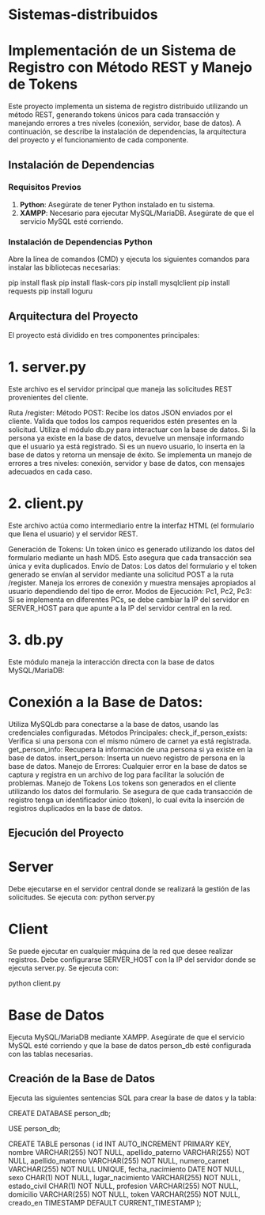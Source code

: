 # Sistemas-distribuidos

# Implementación de un Sistema de Registro con Método REST y Manejo de Tokens

Este proyecto implementa un sistema de registro distribuido utilizando un método REST, generando tokens únicos para cada transacción y manejando errores a tres niveles (conexión, servidor, base de datos). A continuación, se describe la instalación de dependencias, la arquitectura del proyecto y el funcionamiento de cada componente.

## Instalación de Dependencias

### Requisitos Previos
1. **Python**: Asegúrate de tener Python instalado en tu sistema.
2. **XAMPP**: Necesario para ejecutar MySQL/MariaDB. Asegúrate de que el servicio MySQL esté corriendo.

### Instalación de Dependencias Python
Abre la línea de comandos (CMD) y ejecuta los siguientes comandos para instalar las bibliotecas necesarias:

 pip install flask
pip install flask-cors
pip install mysqlclient
pip install requests
pip install loguru

## Arquitectura del Proyecto
El proyecto está dividido en tres componentes principales:

# 1. server.py
Este archivo es el servidor principal que maneja las solicitudes REST provenientes del cliente.

Ruta /register:
Método POST: Recibe los datos JSON enviados por el cliente.
Valida que todos los campos requeridos estén presentes en la solicitud.
Utiliza el módulo db.py para interactuar con la base de datos.
Si la persona ya existe en la base de datos, devuelve un mensaje informando que el usuario ya está registrado.
Si es un nuevo usuario, lo inserta en la base de datos y retorna un mensaje de éxito.
Se implementa un manejo de errores a tres niveles: conexión, servidor y base de datos, con mensajes adecuados en cada caso.
# 2. client.py
Este archivo actúa como intermediario entre la interfaz HTML (el formulario que llena el usuario) y el servidor REST.

Generación de Tokens:
Un token único es generado utilizando los datos del formulario mediante un hash MD5. Esto asegura que cada transacción sea única y evita duplicados.
Envío de Datos:
Los datos del formulario y el token generado se envían al servidor mediante una solicitud POST a la ruta /register.
Maneja los errores de conexión y muestra mensajes apropiados al usuario dependiendo del tipo de error.
Modos de Ejecución:
Pc1, Pc2, Pc3: Si se implementa en diferentes PCs, se debe cambiar la IP del servidor en SERVER_HOST para que apunte a la IP del servidor central en la red.
# 3. db.py
Este módulo maneja la interacción directa con la base de datos MySQL/MariaDB:

# Conexión a la Base de Datos:
Utiliza MySQLdb para conectarse a la base de datos, usando las credenciales configuradas.
Métodos Principales:
check_if_person_exists: Verifica si una persona con el mismo número de carnet ya está registrada.
get_person_info: Recupera la información de una persona si ya existe en la base de datos.
insert_person: Inserta un nuevo registro de persona en la base de datos.
Manejo de Errores:
Cualquier error en la base de datos se captura y registra en un archivo de log para facilitar la solución de problemas.
Manejo de Tokens
Los tokens son generados en el cliente utilizando los datos del formulario. Se asegura de que cada transacción de registro tenga un identificador único (token), lo cual evita la inserción de registros duplicados en la base de datos.

## Ejecución del Proyecto

# Server 
Debe ejecutarse en el servidor central donde se realizará la gestión de las solicitudes. Se ejecuta con:
python server.py

# Client
Se puede ejecutar en cualquier máquina de la red que desee realizar registros. Debe configurarse SERVER_HOST con la IP del servidor donde se ejecuta server.py. Se ejecuta con:

python client.py


# Base de Datos
Ejecuta MySQL/MariaDB mediante XAMPP. Asegúrate de que el servicio MySQL esté corriendo y que la base de datos person_db esté configurada con las tablas necesarias.

## Creación de la Base de Datos
Ejecuta las siguientes sentencias SQL para crear la base de datos y la tabla:

CREATE DATABASE person_db;

USE person_db;

CREATE TABLE personas (
    id INT AUTO_INCREMENT PRIMARY KEY,
    nombre VARCHAR(255) NOT NULL,
    apellido_paterno VARCHAR(255) NOT NULL,
    apellido_materno VARCHAR(255) NOT NULL,
    numero_carnet VARCHAR(255) NOT NULL UNIQUE,
    fecha_nacimiento DATE NOT NULL,
    sexo CHAR(1) NOT NULL,
    lugar_nacimiento VARCHAR(255) NOT NULL,
    estado_civil CHAR(1) NOT NULL,
    profesion VARCHAR(255) NOT NULL,
    domicilio VARCHAR(255) NOT NULL,
    token VARCHAR(255) NOT NULL,
    creado_en TIMESTAMP DEFAULT CURRENT_TIMESTAMP
);


